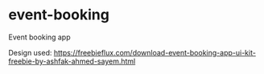 # event-booking
Event booking app

Design used: https://freebieflux.com/download-event-booking-app-ui-kit-freebie-by-ashfak-ahmed-sayem.html